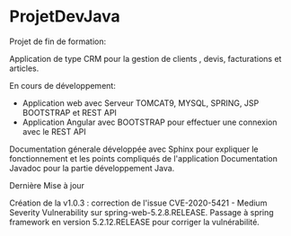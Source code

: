 # ProjetDevJava
Projet de fin de formation:

Application de type CRM pour la gestion de clients , devis, facturations et articles.

En cours de développement:
  - Application web avec Serveur TOMCAT9, MYSQL, SPRING, JSP BOOTSTRAP et REST API 
  - Application Angular avec BOOTSTRAP pour effectuer une connexion avec le REST API

Documentation génerale  développée avec Sphinx pour expliquer le fonctionnement et les points compliqués de l'application
Documentation Javadoc pour la partie développement Java.

Dernière Mise à jour

Création de la v1.0.3 : correction de l'issue CVE-2020-5421 - Medium Severity Vulnerability sur spring-web-5.2.8.RELEASE.
Passage à spring framework en version 5.2.12.RELEASE pour corriger la vulnérabilité.

